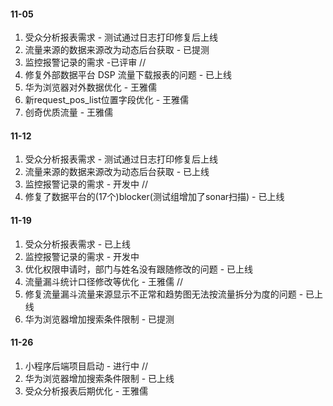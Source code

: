 #### 11-05
1. 受众分析报表需求 - 测试通过日志打印修复后上线
2. 流量来源的数据来源改为动态后台获取 - 已提测
3. 监控报警记录的需求 -已评审
//
1. 修复外部数据平台 DSP 流量下载报表的问题 - 已上线
2. 华为浏览器对外数据优化 - 王雅儒
3. 新request_pos_list位置字段优化 - 王雅儒
4. 创奇优质流量 - 王雅儒

#### 11-12
1. 受众分析报表需求 - 测试通过日志打印修复后上线
2. 流量来源的数据来源改为动态后台获取 - 已上线
3. 监控报警记录的需求 - 开发中
// 
1. 修复了数据平台的(17个)blocker(测试组增加了sonar扫描) - 已上线

#### 11-19
1. 受众分析报表需求 - 已上线
2. 监控报警记录的需求 - 开发中
3. 优化权限申请时，部门与姓名没有跟随修改的问题 - 已上线
4. 流量漏斗统计口径修改等优化 - 王雅儒
// 
1. 修复流量漏斗流量来源显示不正常和趋势图无法按流量拆分为度的问题 - 已上线
2. 华为浏览器增加搜索条件限制 - 已提测

#### 11-26
1. 小程序后端项目启动 - 进行中
//
1. 华为浏览器增加搜索条件限制 - 已上线
2. 受众分析报表后期优化 - 王雅儒